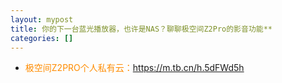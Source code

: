 ```yaml
---
layout: mypost
title: 你的下一台蓝光播放器，也许是NAS？聊聊极空间Z2Pro的影音功能**
categories: []
---
```


- <font color="#FF8C00">极空间Z2PRO个人私有云：</font><https://m.tb.cn/h.5dFWd5h>